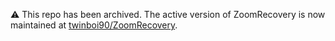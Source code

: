 ⚠️ This repo has been archived. The active version of ZoomRecovery is now maintained at [twinboi90/ZoomRecovery](https://github.com/twinboi90/ZoomRecovery).
